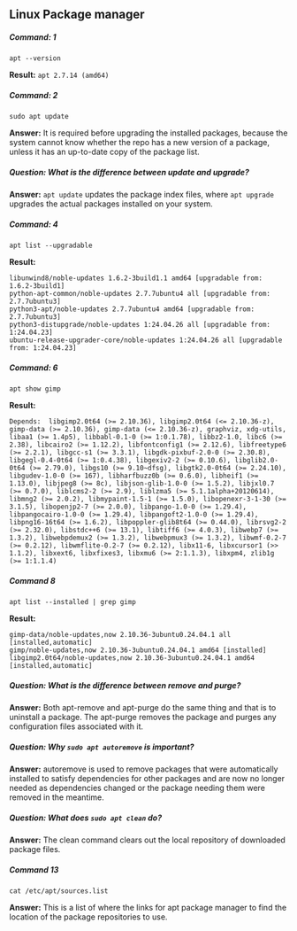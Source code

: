 ## Linux Package manager
##### Command: 1
```
apt --version
```
**Result:** `apt 2.7.14 (amd64)`

##### Command: 2

```
sudo apt update
```
__Answer:__
It is required before upgrading the installed packages, because the system cannot know whether the repo has a new version of a package, unless it has an up-to-date copy of the package list.

##### Question: What is the difference between update and upgrade?

__Answer:__
`apt update` updates the package index files, where `apt upgrade` upgrades the actual packages installed on your system.
##### Command: 4
```
apt list --upgradable
```
**Result:**

```
libunwind8/noble-updates 1.6.2-3build1.1 amd64 [upgradable from: 1.6.2-3build1]
python-apt-common/noble-updates 2.7.7ubuntu4 all [upgradable from: 2.7.7ubuntu3]
python3-apt/noble-updates 2.7.7ubuntu4 amd64 [upgradable from: 2.7.7ubuntu3]
python3-distupgrade/noble-updates 1:24.04.26 all [upgradable from: 1:24.04.23]
ubuntu-release-upgrader-core/noble-updates 1:24.04.26 all [upgradable from: 1:24.04.23]
```
##### Command: 6
```
apt show gimp
```

**Result:**

```
Depends:  libgimp2.0t64 (>= 2.10.36), libgimp2.0t64 (<= 2.10.36-z), gimp-data (>= 2.10.36), gimp-data (<= 2.10.36-z), graphviz, xdg-utils, libaa1 (>= 1.4p5), libbabl-0.1-0 (>= 1:0.1.78), libbz2-1.0, libc6 (>= 2.38), libcairo2 (>= 1.12.2), libfontconfig1 (>= 2.12.6), libfreetype6 (>= 2.2.1), libgcc-s1 (>= 3.3.1), libgdk-pixbuf-2.0-0 (>= 2.30.8), libgegl-0.4-0t64 (>= 1:0.4.38), libgexiv2-2 (>= 0.10.6), libglib2.0-0t64 (>= 2.79.0), libgs10 (>= 9.10~dfsg), libgtk2.0-0t64 (>= 2.24.10), libgudev-1.0-0 (>= 167), libharfbuzz0b (>= 0.6.0), libheif1 (>= 1.13.0), libjpeg8 (>= 8c), libjson-glib-1.0-0 (>= 1.5.2), libjxl0.7 (>= 0.7.0), liblcms2-2 (>= 2.9), liblzma5 (>= 5.1.1alpha+20120614), libmng2 (>= 2.0.2), libmypaint-1.5-1 (>= 1.5.0), libopenexr-3-1-30 (>= 3.1.5), libopenjp2-7 (>= 2.0.0), libpango-1.0-0 (>= 1.29.4), libpangocairo-1.0-0 (>= 1.29.4), libpangoft2-1.0-0 (>= 1.29.4), libpng16-16t64 (>= 1.6.2), libpoppler-glib8t64 (>= 0.44.0), librsvg2-2 (>= 2.32.0), libstdc++6 (>= 13.1), libtiff6 (>= 4.0.3), libwebp7 (>= 1.3.2), libwebpdemux2 (>= 1.3.2), libwebpmux3 (>= 1.3.2), libwmf-0.2-7 (>= 0.2.12), libwmflite-0.2-7 (>= 0.2.12), libx11-6, libxcursor1 (>> 1.1.2), libxext6, libxfixes3, libxmu6 (>= 2:1.1.3), libxpm4, zlib1g (>= 1:1.1.4)
```
##### Command 8
```
apt list --installed | grep gimp
```
**Result:**

```
gimp-data/noble-updates,now 2.10.36-3ubuntu0.24.04.1 all [installed,automatic]
gimp/noble-updates,now 2.10.36-3ubuntu0.24.04.1 amd64 [installed]
libgimp2.0t64/noble-updates,now 2.10.36-3ubuntu0.24.04.1 amd64 [installed,automatic]
```
##### Question: What is the difference between remove and purge?

__Answer:__
Both apt-remove and apt-purge do the same thing and that is to uninstall a package. The apt-purge removes the package and purges any configuration files associated with it.

##### Question: Why `sudo apt autoremove` is important?

__Answer:__
autoremove is used to remove packages that were automatically installed to satisfy dependencies for other packages and are now no longer needed as dependencies changed or the package needing them were removed in the meantime.

##### Question: What does `sudo apt clean` do?

__Answer:__
The clean command clears out the local repository of downloaded package files.

##### Command 13
````
cat /etc/apt/sources.list
````

__Answer:__
This is a list of where the links for apt package manager to find the location of the package repositories to use.
